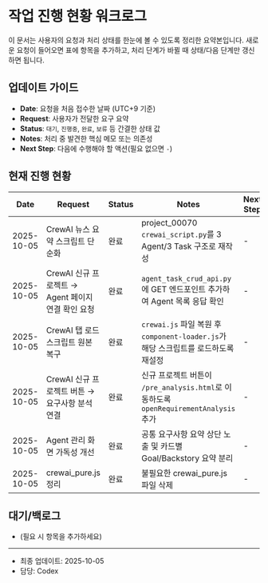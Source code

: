 # 작업 진행 현황 워크로그

이 문서는 사용자의 요청과 처리 상태를 한눈에 볼 수 있도록 정리한 요약본입니다. 새로운 요청이 들어오면 표에 항목을 추가하고, 처리 단계가 바뀔 때 상태/다음 단계만 갱신하면 됩니다.

## 업데이트 가이드
- **Date**: 요청을 처음 접수한 날짜 (UTC+9 기준)
- **Request**: 사용자가 전달한 요구 요약
- **Status**: `대기`, `진행중`, `완료`, `보류` 등 간결한 상태 값
- **Notes**: 처리 중 발견한 핵심 메모 또는 의존성
- **Next Step**: 다음에 수행해야 할 액션(필요 없으면 `-`)

## 현재 진행 현황
| Date       | Request                                          | Status   | Notes                                                         | Next Step |
|------------|--------------------------------------------------|----------|---------------------------------------------------------------|-----------|
| 2025-10-05 | CrewAI 뉴스 요약 스크립트 단순화                      | 완료     | project_00070 `crewai_script.py`를 3 Agent/3 Task 구조로 재작성 | -         |
| 2025-10-05 | CrewAI 신규 프로젝트 → Agent 페이지 연결 확인 요청 | 완료     | `agent_task_crud_api.py`에 GET 엔드포인트 추가하여 Agent 목록 응답 확인 | -         |
| 2025-10-05 | CrewAI 탭 로드 스크립트 원본 복구                         | 완료     | `crewai.js` 파일 복원 후 `component-loader.js`가 해당 스크립트를 로드하도록 재설정 | -         |
| 2025-10-05 | CrewAI 신규 프로젝트 버튼 → 요구사항 분석 연결            | 완료     | 신규 프로젝트 버튼이 `/pre_analysis.html`로 이동하도록 `openRequirementAnalysis` 추가 | -         |
| 2025-10-05 | Agent 관리 화면 가독성 개선                         | 완료     | 공통 요구사항 요약 상단 노출 및 카드별 Goal/Backstory 요약 분리 | -         |
| 2025-10-05 | crewai_pure.js 정리                                 | 완료     | 불필요한 crewai_pure.js 파일 삭제 | -         |

## 대기/백로그
- (필요 시 항목을 추가하세요)

---
- 최종 업데이트: 2025-10-05
- 담당: Codex


